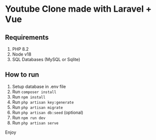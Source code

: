 # Youtube Clone made with Laravel + Vue

## Requirements
1. PHP 8.2
2. Node v18
3. SQL Databases (MySQL or Sqlite)

## How to run
1. Setup database in .env file
2. Run `composer install`
3. Run `npm install`
4. Run `php artisan key:generate`
5. Run `php artisan migrate`
6. Run `php artisan db:seed` (optional)
7. Run `npm run dev`
8. Run `php artisan serve`

Enjoy